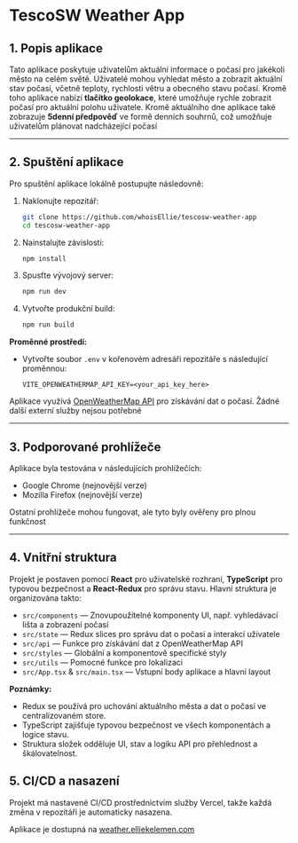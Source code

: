 # TescoSW Weather App

## 1. Popis aplikace

Tato aplikace poskytuje uživatelům aktuální informace o počasí pro jakékoli město na celém světě. Uživatelé mohou vyhledat město a zobrazit aktuální stav počasí, včetně teploty, rychlosti větru a obecného stavu počasí. Kromě toho aplikace nabízí **tlačítko geolokace**, které umožňuje rychle zobrazit počasí pro aktuální polohu uživatele. Kromě aktuálního dne aplikace také zobrazuje **5denní předpověď** ve formě denních souhrnů, což umožňuje uživatelům plánovat nadcházející počasí

---

## 2. Spuštění aplikace

Pro spuštění aplikace lokálně postupujte následovně:

1. Naklonujte repozitář:

   ```bash
   git clone https://github.com/whoisEllie/tescosw-weather-app
   cd tescosw-weather-app
   ```
2. Nainstalujte závislosti:

   ```bash
   npm install
   ```
3. Spusťte vývojový server:

   ```bash
   npm run dev
   ```
4. Vytvořte produkční build:

   ```bash
   npm run build
   ```

**Proměnné prostředí:**

* Vytvořte soubor `.env` v kořenovém adresáři repozitáře s následující proměnnou:

  ```text
  VITE_OPENWEATHERMAP_API_KEY=<your_api_key_here>
  ```

Aplikace využívá [OpenWeatherMap API](https://openweathermap.org/api) pro získávání dat o počasí. Žádné další externí služby nejsou potřebné

---

## 3. Podporované prohlížeče

Aplikace byla testována v následujících prohlížečích:

* Google Chrome (nejnovější verze)
* Mozilla Firefox (nejnovější verze)

Ostatní prohlížeče mohou fungovat, ale tyto byly ověřeny pro plnou funkčnost

---

## 4. Vnitřní struktura

Projekt je postaven pomocí **React** pro uživatelské rozhraní, **TypeScript** pro typovou bezpečnost a **React-Redux** pro správu stavu. Hlavní struktura je organizována takto:

* `src/components` — Znovupoužitelné komponenty UI, např. vyhledávací lišta a zobrazení počasí
* `src/state` — Redux slices pro správu dat o počasí a interakcí uživatele
* `src/api` — Funkce pro získávání dat z OpenWeatherMap API
* `src/styles` — Globální a komponentově specifické styly
* `src/utils` — Pomocné funkce pro lokalizaci
* `src/App.tsx` & `src/main.tsx` — Vstupní body aplikace a hlavní layout

**Poznámky:**

* Redux se používá pro uchování aktuálního města a dat o počasí ve centralizovaném store.
* TypeScript zajišťuje typovou bezpečnost ve všech komponentách a logice stavu.
* Struktura složek odděluje UI, stav a logiku API pro přehlednost a škálovatelnost.

## 5. CI/CD a nasazení

Projekt má nastavené CI/CD prostřednictvím služby Vercel, takže každá změna v repozitáři je automaticky nasazena.

Aplikace je dostupná na [weather.elliekelemen.com](https://weather.elliekelemen.com)
